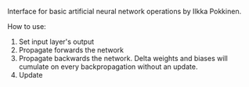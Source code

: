 Interface for basic artificial neural network operations by Ilkka Pokkinen.

How to use:
1. Set input layer's output
2. Propagate forwards the network
3. Propagate backwards the network. Delta weights and biases will cumulate on every backpropagation without an update.
4. Update
